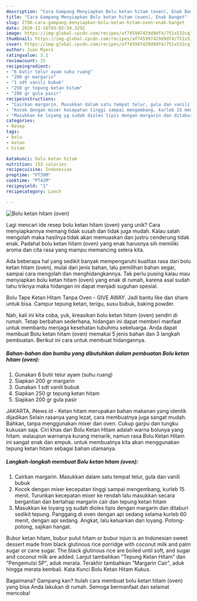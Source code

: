 ```yaml
---
description: "Cara Gampang Menyiapkan Bolu ketan hitam (oven), Enak Banget"
title: "Cara Gampang Menyiapkan Bolu ketan hitam (oven), Enak Banget"
slug: 2796-cara-gampang-menyiapkan-bolu-ketan-hitam-oven-enak-banget
date: 2020-12-16T03:02:34.329Z
image: https://img-global.cpcdn.com/recipes/af745997429d9df4/751x532cq70/bolu-ketan-hitam-oven-foto-resep-utama.jpg
thumbnail: https://img-global.cpcdn.com/recipes/af745997429d9df4/751x532cq70/bolu-ketan-hitam-oven-foto-resep-utama.jpg
cover: https://img-global.cpcdn.com/recipes/af745997429d9df4/751x532cq70/bolu-ketan-hitam-oven-foto-resep-utama.jpg
author: Juan Myers
ratingvalue: 3.1
reviewcount: 15
recipeingredient:
- "6 butir telur ayam suhu ruang"
- "200 gr margarin"
- "1 sdt vanili bubuk"
- "250 gr tepung ketan hitam"
- "200 gr gula pasir"
recipeinstructions:
- "Cairkan margarin. Masukkan dalam satu tempat telur, gula dan vanili bubuk"
- "Kocok dengan mixer kecepatan tinggi sampai mengembang, kurleb 15 menit. Turunkan kecepatan mixer ke rendah lalu masukkan secara bergantian dan bertahap margarin cair dan tepung ketan hitam"
- "Masukkan ke loyang yg sudah dioles tipis dengan margarin dan ditaburi sedikit tepung. Panggang di oven dengan api sedang selama kurleb 60 menit, dengan api sedang. Angkat, lalu keluarkan dari loyang. Potong-potong, sajikan hangat."
categories:
- Resep
tags:
- bolu
- ketan
- hitam

katakunci: bolu ketan hitam 
nutrition: 153 calories
recipecuisine: Indonesian
preptime: "PT39M"
cooktime: "PT42M"
recipeyield: "1"
recipecategory: Lunch

---
```



![Bolu ketan hitam (oven)](https://img-global.cpcdn.com/recipes/af745997429d9df4/751x532cq70/bolu-ketan-hitam-oven-foto-resep-utama.jpg)

Lagi mencari ide resep bolu ketan hitam (oven) yang unik? Cara menyiapkannya memang tidak susah dan tidak juga mudah. Kalau salah mengolah maka hasilnya tidak akan memuaskan dan justru cenderung tidak enak. Padahal bolu ketan hitam (oven) yang enak harusnya sih memiliki aroma dan cita rasa yang mampu memancing selera kita.

Ada beberapa hal yang sedikit banyak mempengaruhi kualitas rasa dari bolu ketan hitam (oven), mulai dari jenis bahan, lalu pemilihan bahan segar, sampai cara mengolah dan menghidangkannya. Tak perlu pusing kalau mau menyiapkan bolu ketan hitam (oven) yang enak di rumah, karena asal sudah tahu triknya maka hidangan ini dapat menjadi suguhan spesial.

Bolu Tape Ketan Hitam Tanpa Oven - GIVE AWAY. Jadi bantu like dan share untuk bisa. Campur tepung ketan, terigu, susu bubuk, baking powder.


Nah, kali ini kita coba, yuk, kreasikan bolu ketan hitam (oven) sendiri di rumah. Tetap berbahan sederhana, hidangan ini dapat memberi manfaat untuk membantu menjaga kesehatan tubuhmu sekeluarga. Anda dapat membuat Bolu ketan hitam (oven) memakai 5 jenis bahan dan 3 langkah pembuatan. Berikut ini cara untuk membuat hidangannya.

<!--inarticleads1-->

##### Bahan-bahan dan bumbu yang dibutuhkan dalam pembuatan Bolu ketan hitam (oven):

1. Gunakan 6 butir telur ayam (suhu ruang)
1. Siapkan 200 gr margarin
1. Gunakan 1 sdt vanili bubuk
1. Siapkan 250 gr tepung ketan hitam
1. Siapkan 200 gr gula pasir


JAKARTA, iNews.id - Ketan hitam merupakan bahan makanan yang identik dijadikan Selain rasanya yang lezat, cara membuatnya juga sangat mudah. Bahkan, tanpa menggunakan mixer dan oven. Cukup garpu dan tungku kukusan saja. Ciri khas dari Bolu Ketan Hitam adalah warna bolunya yang hitam. walaupun warnanya kurang menarik, namun rasa Bolu Ketan Hitam ini sangat enak dan empuk. untuk membuatnya kita akan menggunakan tepung ketan hitam sebagai bahan utamanya. 

<!--inarticleads2-->

##### Langkah-langkah membuat Bolu ketan hitam (oven):

1. Cairkan margarin. Masukkan dalam satu tempat telur, gula dan vanili bubuk
1. Kocok dengan mixer kecepatan tinggi sampai mengembang, kurleb 15 menit. Turunkan kecepatan mixer ke rendah lalu masukkan secara bergantian dan bertahap margarin cair dan tepung ketan hitam
1. Masukkan ke loyang yg sudah dioles tipis dengan margarin dan ditaburi sedikit tepung. Panggang di oven dengan api sedang selama kurleb 60 menit, dengan api sedang. Angkat, lalu keluarkan dari loyang. Potong-potong, sajikan hangat.


Bubur ketan hitam, bubur pulut hitam or bubur injun is an Indonesian sweet dessert made from black glutinous rice porridge with coconut milk and palm sugar or cane sugar. The black glutinous rice are boiled until soft, and sugar and coconut milk are added. Lanjut tambahkan &#34;Tepung Ketan Hitam&#34; dan &#34;Pengemulsi SP&#34;, aduk merata. Terakhir tambahkan &#34;Margarin Cair&#34;, aduk hingga merata kembali. Kata Kunci Bolu Ketan Hitam Kukus. 

Bagaimana? Gampang kan? Itulah cara membuat bolu ketan hitam (oven) yang bisa Anda lakukan di rumah. Semoga bermanfaat dan selamat mencoba!
